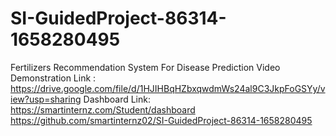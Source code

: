 # SI-GuidedProject-86314-1658280495
Fertilizers Recommendation System For Disease Prediction
Video Demonstration Link : https://drive.google.com/file/d/1HJIHBqHZbxqwdmWs24al9C3JkpFoGSYy/view?usp=sharing
Dashboard Link: https://smartinternz.com/Student/dashboard
https://github.com/smartinternz02/SI-GuidedProject-86314-1658280495
